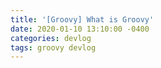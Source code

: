 ```yaml
---
title: '[Groovy] What is Groovy'
date: 2020-01-10 13:10:00 -0400
categories: devlog
tags: groovy devlog
---
```

